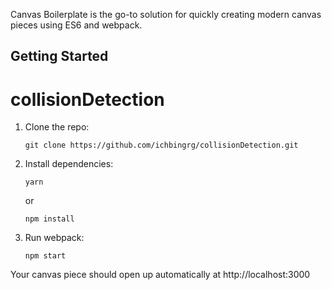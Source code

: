 Canvas Boilerplate is the go-to solution for quickly creating modern canvas pieces using ES6 and webpack.

## Getting Started
# collisionDetection

1.  Clone the repo:

        git clone https://github.com/ichbingrg/collisionDetection.git

2.  Install dependencies:

        yarn

    or

        npm install

3.  Run webpack:

        npm start

Your canvas piece should open up automatically at http://localhost:3000
